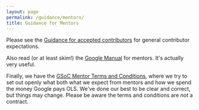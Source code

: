 ```yaml
---
layout: page
permalink: /guidance/mentors/
title: Guidance for Mentors
---
```


Please see the [Guidance for accepted contributors](contributors-accepted.md) for general contributor expectations. 

Also read (or at least skim!) the [Google Manual](https://google.github.io/gsocguides/mentor/) for mentors. It's actually very useful.

Finally, we have the [GSoC Mentor Terms and Conditions](mentor-terms-and-conditions.md), where we try to set out openly what both what we expect from mentors and how we spend the money Google pays OLS. We've done our best to be clear and correct, but things may change. Please be aware the terms and conditions are _not_ a contract.

